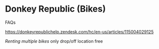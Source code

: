 # Donkey Republic (Bikes)

FAQs

https://donkeyrepublichelp.zendesk.com/hc/en-us/articles/115004029125

*Renting multiple bikes*
only drop/off location free